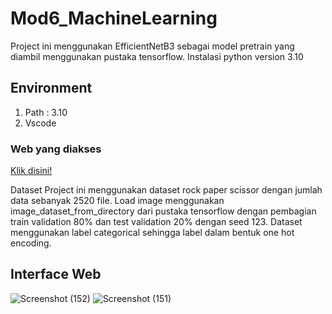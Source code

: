 # Mod6_MachineLearning

Project ini menggunakan EfficientNetB3 sebagai model pretrain yang diambil menggunakan pustaka tensorflow.
Instalasi python version 3.10

## Environment
1. Path : 3.10
2. Vscode 

### Web yang diakses
[Klik disini!](http://127.0.0.1:2000)

Dataset Project ini menggunakan dataset rock paper scissor dengan jumlah data sebanyak 2520 file. 
Load image menggunakan image_dataset_from_directory dari pustaka tensorflow dengan pembagian train validation 80% dan test validation 20% dengan seed 123. 
Dataset menggunakan label categorical sehingga label dalam bentuk one hot encoding.

## Interface Web

![Screenshot (152)](https://github.com/hanifahsantoso/Mod6_ML/assets/80865973/ed11dc13-fd67-4820-9a5a-a3abc6fbe27b)
![Screenshot (151)](https://github.com/hanifahsantoso/Mod6_ML/assets/80865973/dab4938b-f68b-4a31-bb3a-84b71382724e)
